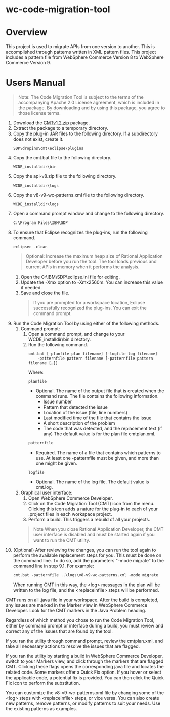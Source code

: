 # wc-code-migration-tool

# Overview
This project is used to migrate APIs from one version to another. This is accomplished through patterns written in XML pattern files. This project includes a pattern file from WebSphere Commerce Version 8 to WebSphere Commerce Version 9.

# Users Manual

> Note: The Code Migration Tool is subject to the terms of the accompanying Apache 2.0 License agreement, which is included in the package. By downloading and by using this package, you agree to those license terms.

1. Download the [CMTv1.2.zip](CMTv1.2.zip) package. 
2. Extract the package to a temporary directory.
3. Copy the plug-in JAR files to the following directory. If a subdirectory does not exist, create it. 
   ```
   SDP\dropins\cmt\eclipse\plugins
   ```
4. Copy the cmt.bat file to the following directory. 
   ```
   WCDE_installdir\bin
   ```
5. Copy the api-v8.zip file to the following directory.
   ```
   WCDE_installdir\logs
   ```
6. Copy the v8-v9-wc-patterns.xml file to the following directory. 
   ```
   WCDE_installdir\logs
   ```
7. Open a command prompt window and change to the following directory. 
   ```
   C:\Program Files\IBM\SDP
   ```
8. To ensure that Eclipse recognizes the plug-ins, run the following command. 
   ```
   eclipsec -clean 
   ```
   > Optional: Increase the maximum heap size of Rational Application Developer before you run the tool. The tool loads previous and current APIs in memory when it performs the analysis. 
   1. Open the C:\IBM\SDP\eclipse.ini file for editing.
   2. Update the -Xmx option to -Xmx2560m. You can increase this value if needed.
   3. Save and close the file. 
      > If you are prompted for a workspace location, Eclipse successfully recognized the plug-ins. You can exit the command prompt. 
9. Run the Code Migration Tool by using either of the following methods. 
   1. Command prompt:
      1. Open a command prompt, and change to your WCDE_installdir\bin directory.
      2. Run the following command.
         ```
         cmt.bat [-planfile plan filename] [-logfile log filename]
             -patternfile pattern filename [-patternfile pattern filename […]] 
         ```
         Where: 
         ```
         planfile
         ```
         - Optional. The name of the output file that is created when the command runs. The file contains the following information.
           - Issue number
           - Pattern that detected the issue
           - Location of the issue (file, line numbers)
           - Last modified time of the file that contains the issue
           - A short description of the problem
           - The code that was detected, and the replacement text (if any)
         The default value is for the plan file cmtplan.xml.
         ```
         patternfile
         ```
         - Required. The name of a file that contains which patterns to use. At least one -patternfile must be given, and more than one might be given.
         ```
         logfile
         ```
         - Optional. The name of the log file. The default value is cmt.log.
   2. Graphical user interface:
      1. Open WebSphere Commerce Developer. 
      2. Click on the  Code Migration Tool (CMT) icon from the menu. Clicking this icon adds a nature for the plug-in to each of your .project files in each workspace project.
      3. Perform a build. This triggers a rebuild of all your projects.
      > Note When you close Rational Application Developer, the CMT user interface is disabled and must be started again if you want to run the CMT utility.
10. (Optional) After reviewing the changes, you can run the tool again to perform the available replacement steps for you.  This must be done on the command line.  To do so, add the parameters "-mode migrate" to the command line in step 9.1.  For example:
    ```
    cmt.bat -patternfile ..\logs\v8-v9-wc-patterns.xml -mode migrate
    ```
	When running CMT in this way, the &lt;log&gt; messages in the plan will be written to the log file, and the &lt;replaceinfile&gt; steps will be performed.
	  
CMT runs on all .java file in your workspace. After the build is completed, any issues are marked in the Marker view in WebSphere Commerce Developer. Look for the CMT markers in the Java Problem heading.

Regardless of which method you chose to run the Code Migration Tool, either by command prompt or interface during a build, you must review and correct any of the issues that are found by the tool. 

If you ran the utility through command prompt, review the cmtplan.xml, and take all necessary actions to resolve the issues that are flagged. 

If you ran the utility by starting a build in WebSphere Commerce Developer, switch to your Markers view, and click through the markers that are flagged CMT. Clicking these flags opens the corresponding java file and locates the related code. Some markers offer a Quick Fix option. If you hover or select the applicable code, a potential fix is provided. You can then click the Quick Fix icon to perform the substitution.

You can customize the v8-v9-wc-patterns.xml file by changing some of the &lt;log&gt; steps with &lt;replaceinfile&gt; steps, or vice versa.  You can also create new patterns, remove patterns, or modify patterns to suit your needs.  Use the existing patterns as examples.